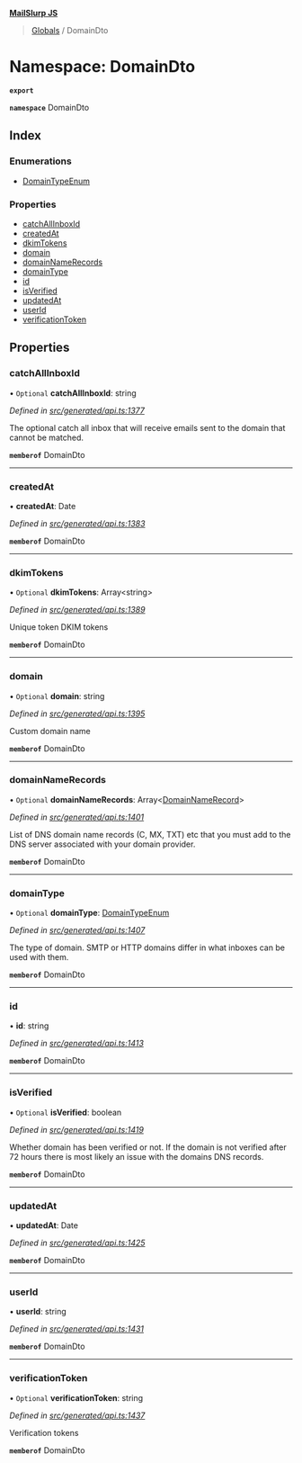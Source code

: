 **[MailSlurp JS](../README.md)**

> [Globals](../README.md) / DomainDto

# Namespace: DomainDto

**`export`** 

**`namespace`** DomainDto

## Index

### Enumerations

* [DomainTypeEnum](../enums/domaindto.domaintypeenum.md)

### Properties

* [catchAllInboxId](domaindto.md#catchallinboxid)
* [createdAt](domaindto.md#createdat)
* [dkimTokens](domaindto.md#dkimtokens)
* [domain](domaindto.md#domain)
* [domainNameRecords](domaindto.md#domainnamerecords)
* [domainType](domaindto.md#domaintype)
* [id](domaindto.md#id)
* [isVerified](domaindto.md#isverified)
* [updatedAt](domaindto.md#updatedat)
* [userId](domaindto.md#userid)
* [verificationToken](domaindto.md#verificationtoken)

## Properties

### catchAllInboxId

• `Optional` **catchAllInboxId**: string

*Defined in [src/generated/api.ts:1377](https://github.com/mailslurp/mailslurp-client/blob/730b817/src/generated/api.ts#L1377)*

The optional catch all inbox that will receive emails sent to the domain that cannot be matched.

**`memberof`** DomainDto

___

### createdAt

•  **createdAt**: Date

*Defined in [src/generated/api.ts:1383](https://github.com/mailslurp/mailslurp-client/blob/730b817/src/generated/api.ts#L1383)*

**`memberof`** DomainDto

___

### dkimTokens

• `Optional` **dkimTokens**: Array\<string>

*Defined in [src/generated/api.ts:1389](https://github.com/mailslurp/mailslurp-client/blob/730b817/src/generated/api.ts#L1389)*

Unique token DKIM tokens

**`memberof`** DomainDto

___

### domain

• `Optional` **domain**: string

*Defined in [src/generated/api.ts:1395](https://github.com/mailslurp/mailslurp-client/blob/730b817/src/generated/api.ts#L1395)*

Custom domain name

**`memberof`** DomainDto

___

### domainNameRecords

• `Optional` **domainNameRecords**: Array\<[DomainNameRecord](domainnamerecord.md)>

*Defined in [src/generated/api.ts:1401](https://github.com/mailslurp/mailslurp-client/blob/730b817/src/generated/api.ts#L1401)*

List of DNS domain name records (C, MX, TXT) etc that you must add to the DNS server associated with your domain provider.

**`memberof`** DomainDto

___

### domainType

• `Optional` **domainType**: [DomainTypeEnum](../enums/domaindto.domaintypeenum.md)

*Defined in [src/generated/api.ts:1407](https://github.com/mailslurp/mailslurp-client/blob/730b817/src/generated/api.ts#L1407)*

The type of domain. SMTP or HTTP domains differ in what inboxes can be used with them.

**`memberof`** DomainDto

___

### id

•  **id**: string

*Defined in [src/generated/api.ts:1413](https://github.com/mailslurp/mailslurp-client/blob/730b817/src/generated/api.ts#L1413)*

**`memberof`** DomainDto

___

### isVerified

• `Optional` **isVerified**: boolean

*Defined in [src/generated/api.ts:1419](https://github.com/mailslurp/mailslurp-client/blob/730b817/src/generated/api.ts#L1419)*

Whether domain has been verified or not. If the domain is not verified after 72 hours there is most likely an issue with the domains DNS records.

**`memberof`** DomainDto

___

### updatedAt

•  **updatedAt**: Date

*Defined in [src/generated/api.ts:1425](https://github.com/mailslurp/mailslurp-client/blob/730b817/src/generated/api.ts#L1425)*

**`memberof`** DomainDto

___

### userId

•  **userId**: string

*Defined in [src/generated/api.ts:1431](https://github.com/mailslurp/mailslurp-client/blob/730b817/src/generated/api.ts#L1431)*

**`memberof`** DomainDto

___

### verificationToken

• `Optional` **verificationToken**: string

*Defined in [src/generated/api.ts:1437](https://github.com/mailslurp/mailslurp-client/blob/730b817/src/generated/api.ts#L1437)*

Verification tokens

**`memberof`** DomainDto
